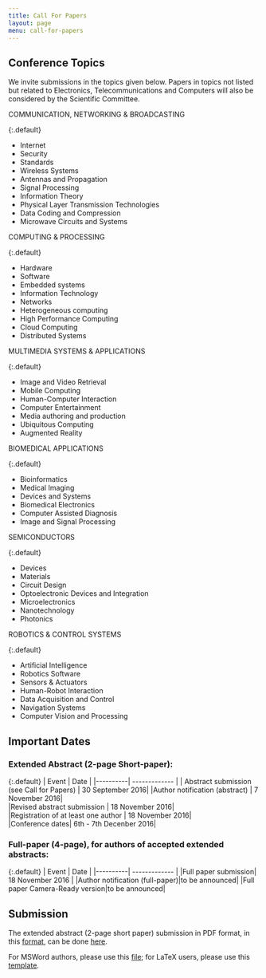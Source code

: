 ```yaml
---
title: Call For Papers
layout: page
menu: call-for-papers
---
```


## <a name="call-for-papers-topics">Conference Topics</a>

We invite submissions in the topics given below. Papers in topics not listed but 
related to Electronics, Telecommunications and Computers will also be considered 
by the Scientific Committee.

COMMUNICATION, NETWORKING & BROADCASTING

{:.default}
* Internet
* Security
* Standards
* Wireless Systems
* Antennas and Propagation
* Signal Processing
* Information Theory
* Physical Layer Transmission Technologies
* Data Coding and Compression
* Microwave Circuits and Systems

COMPUTING & PROCESSING

{:.default}
* Hardware
* Software
* Embedded systems
* Information Technology
* Networks
* Heterogeneous computing
* High Performance Computing
* Cloud Computing
* Distributed Systems

MULTIMEDIA SYSTEMS & APPLICATIONS

{:.default}
* Image and Video Retrieval
* Mobile Computing
* Human-Computer Interaction
* Computer Entertainment
* Media authoring and production
* Ubiquitous Computing
* Augmented Reality

BIOMEDICAL APPLICATIONS

{:.default}
* Bioinformatics
* Medical Imaging
* Devices and Systems
* Biomedical Electronics
* Computer Assisted Diagnosis
* Image and Signal Processing

SEMICONDUCTORS

{:.default}
* Devices
* Materials
* Circuit Design
* Optoelectronic Devices and Integration
* Microelectronics
* Nanotechnology
* Photonics

ROBOTICS & CONTROL SYSTEMS

{:.default}
* Artificial Intelligence
* Robotics Software
* Sensors & Actuators
* Human-Robot Interaction
* Data Acquisition and Control
* Navigation Systems
* Computer Vision and Processing


## <a name="call-for-papers-dates">Important Dates</a>

### Extended Abstract (2-page Short-paper):

{:.default}
| Event    |      Date     | 
|----------| ------------- |
| Abstract submission (see Call for Papers) |  30 September 2016|
|Author notification (abstract) |   7 November 2016|  
|Revised abstract submission | 18 November 2016|  
|Registration of at least one author | 18 November 2016|  
|Conference dates| 6th - 7th Decenber 2016|

### Full-paper (4-page), for authors of accepted extended abstracts:

{:.default}
| Event    |      Date     | 
|----------| ------------- |
|Full paper submission| 18 November 2016 |
|Author notification (full-paper)|to be announced|
|Full paper Camera-Ready version|to be announced|

## <a name="call-for-papers-submission">Submission</a>

The extended abstract (2-page short paper) submission in PDF format, in this 
[format](/resources/CETC_template.pdf),
can be done [here](https://easychair.org/conferences/?conf=cetc2016).

For MSWord authors, please use this [file](/resources/CETC_Template.doc); 
for LaTeX users, please use this [template](/resources/CETC2016_Template_Latex.zip).
